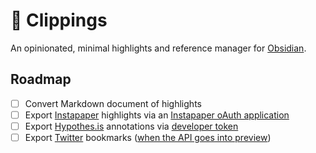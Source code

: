 # 🔖 Clippings

An opinionated, minimal highlights and reference manager for [Obsidian](https://obsidian.md/).

## Roadmap

- [ ] Convert Markdown document of highlights
- [ ] Export [Instapaper](https://www.instapaper.com) highlights via an [Instapaper oAuth application](https://www.instapaper.com/main/request_oauth_consumer_token)
- [ ] Export [Hypothes.is](https://web.hypothes.is) annotations via [developer token](https://hypothes.is/account/developer)
- [ ] Export [Twitter](https://twitter.com) bookmarks ([when the API goes into preview](https://twittercommunity.com/t/twitter-bookmarks-not-accessible-via-the-api/142160))
